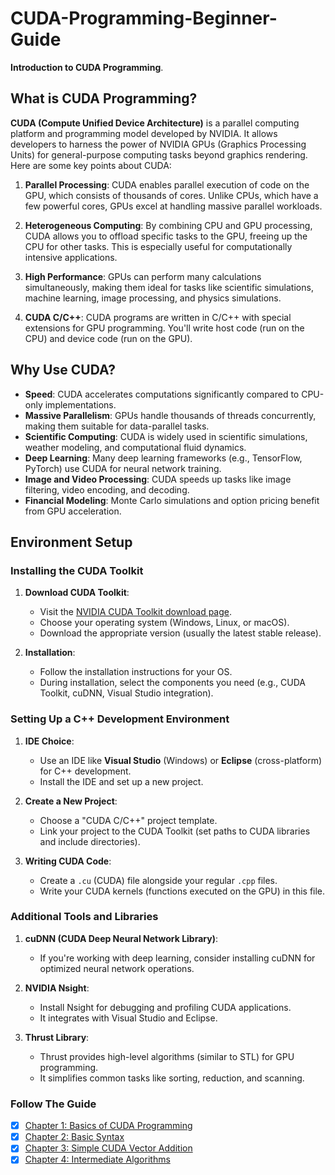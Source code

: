 # CUDA-Programming-Beginner-Guide

**Introduction to CUDA Programming**.

## What is CUDA Programming?

**CUDA (Compute Unified Device Architecture)** is a parallel computing platform and programming model developed by NVIDIA. It allows developers to harness the power of NVIDIA GPUs (Graphics Processing Units) for general-purpose computing tasks beyond graphics rendering. Here are some key points about CUDA:

1. **Parallel Processing**: CUDA enables parallel execution of code on the GPU, which consists of thousands of cores. Unlike CPUs, which have a few powerful cores, GPUs excel at handling massive parallel workloads.

2. **Heterogeneous Computing**: By combining CPU and GPU processing, CUDA allows you to offload specific tasks to the GPU, freeing up the CPU for other tasks. This is especially useful for computationally intensive applications.

3. **High Performance**: GPUs can perform many calculations simultaneously, making them ideal for tasks like scientific simulations, machine learning, image processing, and physics simulations.

4. **CUDA C/C++**: CUDA programs are written in C/C++ with special extensions for GPU programming. You'll write host code (run on the CPU) and device code (run on the GPU).

## Why Use CUDA?

- **Speed**: CUDA accelerates computations significantly compared to CPU-only implementations.
- **Massive Parallelism**: GPUs handle thousands of threads concurrently, making them suitable for data-parallel tasks.
- **Scientific Computing**: CUDA is widely used in scientific simulations, weather modeling, and computational fluid dynamics.
- **Deep Learning**: Many deep learning frameworks (e.g., TensorFlow, PyTorch) use CUDA for neural network training.
- **Image and Video Processing**: CUDA speeds up tasks like image filtering, video encoding, and decoding.
- **Financial Modeling**: Monte Carlo simulations and option pricing benefit from GPU acceleration.

## Environment Setup

### Installing the CUDA Toolkit

1. **Download CUDA Toolkit**:
   - Visit the [NVIDIA CUDA Toolkit download page](https://developer.nvidia.com/cuda-downloads).
   - Choose your operating system (Windows, Linux, or macOS).
   - Download the appropriate version (usually the latest stable release).

2. **Installation**:
   - Follow the installation instructions for your OS.
   - During installation, select the components you need (e.g., CUDA Toolkit, cuDNN, Visual Studio integration).

### Setting Up a C++ Development Environment

1. **IDE Choice**:
   - Use an IDE like **Visual Studio** (Windows) or **Eclipse** (cross-platform) for C++ development.
   - Install the IDE and set up a new project.

2. **Create a New Project**:
   - Choose a "CUDA C/C++" project template.
   - Link your project to the CUDA Toolkit (set paths to CUDA libraries and include directories).

3. **Writing CUDA Code**:
   - Create a `.cu` (CUDA) file alongside your regular `.cpp` files.
   - Write your CUDA kernels (functions executed on the GPU) in this file.

### Additional Tools and Libraries

1. **cuDNN (CUDA Deep Neural Network Library)**:
   - If you're working with deep learning, consider installing cuDNN for optimized neural network operations.

2. **NVIDIA Nsight**:
   - Install Nsight for debugging and profiling CUDA applications.
   - It integrates with Visual Studio and Eclipse.

3. **Thrust Library**:
   - Thrust provides high-level algorithms (similar to STL) for GPU programming.
   - It simplifies common tasks like sorting, reduction, and scanning.


### Follow The Guide 

- [x] [Chapter 1: Basics of CUDA Programming](Chapter1-Basics)
- [x] [Chapter 2: Basic Syntax](Chapter2-BasicSyntax)
- [x] [Chapter 3: Simple CUDA Vector Addition](Chapter3-EasyCudaProject)
- [x] [Chapter 4: Intermediate Algorithms](Chapter4-IntermediateAlgo)
